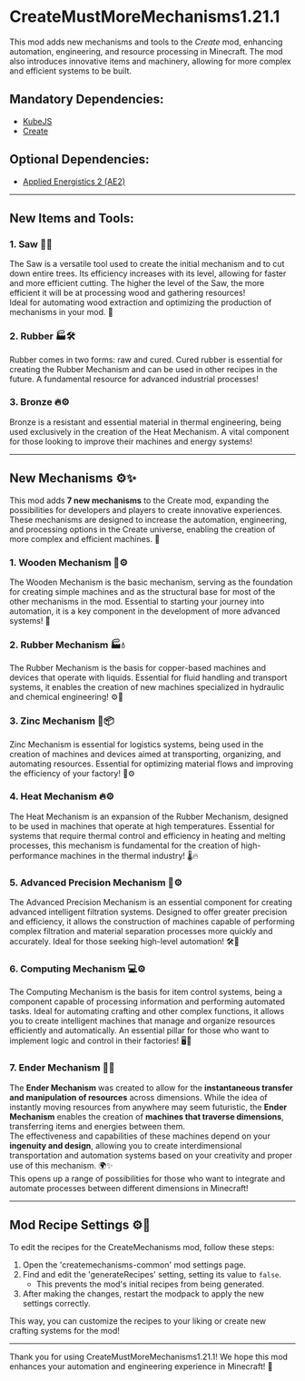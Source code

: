 # CreateMustMoreMechanisms1.21.1

This mod adds new mechanisms and tools to the _Create_ mod, enhancing automation, engineering, and resource processing in Minecraft. The mod also introduces innovative items and machinery, allowing for more complex and efficient systems to be built.

## Mandatory Dependencies:

- [KubeJS](https://www.curseforge.com/minecraft/mc-mods/kubejs)
- [Create](https://www.curseforge.com/minecraft/mc-mods/create)

## Optional Dependencies:

- [Applied Energistics 2 (AE2)](https://www.curseforge.com/minecraft/mc-mods/applied-energistics-2)

---

## New Items and Tools:

### 1. **Saw** 🔧🌲

The Saw is a versatile tool used to create the initial mechanism and to cut down entire trees. Its efficiency increases with its level, allowing for faster and more efficient cutting. The higher the level of the Saw, the more efficient it will be at processing wood and gathering resources!  
Ideal for automating wood extraction and optimizing the production of mechanisms in your mod. 🚀

### 2. **Rubber** 🏭🛠️

Rubber comes in two forms: raw and cured. Cured rubber is essential for creating the Rubber Mechanism and can be used in other recipes in the future. A fundamental resource for advanced industrial processes!

### 3. **Bronze** 🔥⚙️

Bronze is a resistant and essential material in thermal engineering, being used exclusively in the creation of the Heat Mechanism. A vital component for those looking to improve their machines and energy systems!

---

## New Mechanisms ⚙️✨

This mod adds **7 new mechanisms** to the Create mod, expanding the possibilities for developers and players to create innovative experiences. These mechanisms are designed to increase the automation, engineering, and processing options in the Create universe, enabling the creation of more complex and efficient machines. 🚀

### 1. **Wooden Mechanism** 🌿⚙️

The Wooden Mechanism is the basic mechanism, serving as the foundation for creating simple machines and as the structural base for most of the other mechanisms in the mod. Essential to starting your journey into automation, it is a key component in the development of more advanced systems! 🚀

### 2. **Rubber Mechanism** 🏭💧

The Rubber Mechanism is the basis for copper-based machines and devices that operate with liquids. Essential for fluid handling and transport systems, it enables the creation of new machines specialized in hydraulic and chemical engineering! ⚙️🚀

### 3. **Zinc Mechanism** 🔩📦

Zinc Mechanism is essential for logistics systems, being used in the creation of machines and devices aimed at transporting, organizing, and automating resources. Essential for optimizing material flows and improving the efficiency of your factory! 🚚⚙️

### 4. **Heat Mechanism** 🔥⚙️

The Heat Mechanism is an expansion of the Rubber Mechanism, designed to be used in machines that operate at high temperatures. Essential for systems that require thermal control and efficiency in heating and melting processes, this mechanism is fundamental for the creation of high-performance machines in the thermal industry! 🌡️🔥

### 5. **Advanced Precision Mechanism** 🔧⚙️

The Advanced Precision Mechanism is an essential component for creating advanced intelligent filtration systems. Designed to offer greater precision and efficiency, it allows the construction of machines capable of performing complex filtration and material separation processes more quickly and accurately. Ideal for those seeking high-level automation! 🛠️🚀

### 6. **Computing Mechanism** 💻⚙️

The Computing Mechanism is the basis for item control systems, being a component capable of processing information and performing automated tasks. Ideal for automating crafting and other complex functions, it allows you to create intelligent machines that manage and organize resources efficiently and automatically. An essential pillar for those who want to implement logic and control in their factories! 🖥️🔧

### 7. **Ender Mechanism** 🌌🔮

The **Ender Mechanism** was created to allow for the **instantaneous transfer and manipulation of resources** across dimensions. While the idea of ​​instantly moving resources from anywhere may seem futuristic, the **Ender Mechanism** enables the creation of **machines that traverse dimensions**, transferring items and energies between them.  
The effectiveness and capabilities of these machines depend on your **ingenuity and design**, allowing you to create interdimensional transportation and automation systems based on your creativity and proper use of this mechanism. 🌍✨  
This opens up a range of possibilities for those who want to integrate and automate processes between different dimensions in Minecraft!

---

## Mod Recipe Settings ⚙️🔧

To edit the recipes for the CreateMechanisms mod, follow these steps:

1. Open the 'createmechanisms-common' mod settings page.
2. Find and edit the 'generateRecipes' setting, setting its value to `false`.
   - This prevents the mod's initial recipes from being generated.
3. After making the changes, restart the modpack to apply the new settings correctly.

This way, you can customize the recipes to your liking or create new crafting systems for the mod!

---

Thank you for using CreateMustMoreMechanisms1.21.1! We hope this mod enhances your automation and engineering experience in Minecraft! 🚀
